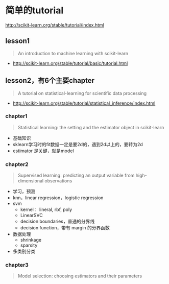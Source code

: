 
# 简单的tutorial
http://scikit-learn.org/stable/tutorial/index.html

## lesson1
> An introduction to machine learning with scikit-learn
- http://scikit-learn.org/stable/tutorial/basic/tutorial.html

## lesson2，有6个主要chapter
> A tutorial on statistical-learning for scientific data processing
- http://scikit-learn.org/stable/tutorial/statistical_inference/index.html


### chapter1
> Statistical learning: the setting and the estimator object in scikit-learn
- 基础知识
- sklearn学习时的fit数据一定是要2d的，遇到2d以上的，要转为2d
- estimator 是关键，就是model

### chapter2
> Supervised learning: predicting an output variable from high-dimensional observations
- 学习，预测
- knn，linear regression，logistic regression
- svm
    - kernel： lineral, rbf, poly
    - LinearSVC
    - decision boundaries，普通的分界线
    - decision function，带有 margin 的分界函数
- 数据处理
    - shrinkage
    - sparsity
- 多类别分类

### chapter3
> Model selection: choosing estimators and their parameters

